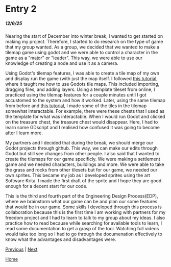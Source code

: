# Entry 2
##### 12/6/25

  Nearing the start of December into winter break, I wanted to get started on making my project. Therefore, I started to do research on the type of game that my group wanted. As a group, we decided that we wanted to make a tilemap game using godot and we were able to control a character in the game as a "major" or "leader". This way, we were able to use our knowledge of creating a node and use it as a camera. 

  Using Godot's tilemap features, I was able to create a tile map of my own and display run the game (with just the map itself. I followed [this tutorial](https://www.youtube.com/watch?v=ZutpG0_CYrQ), where it taught me how to use Godots tile maps. This included importing, dragging files, and adding layers. Using a template tileset from online, I practiced using the tilemap features for a couple minutes until I got accustomed to the system and how it worked. Later, using the same tilemap from before and [this tutorial](https://www.youtube.com/watch?v=O4AQtCWNQmo), I made some of the tiles in the tilemap somewhat interactable. For example, there were these chests that I used as the template for what was interactable. When I would run Godot and clicked on the treasure chest, the treasure chest would disappear. Here, I had to learn some GDscript and I realised how confused it was going to become after I learn more. 

  My partners and I decided that during the break, we should merge our Godot projects through github. This way, we can make our edits through Godot but still see changes from other people. I also said that I wanted to create the tilemaps for our game specificly. We were making a settlement game and we needed characters, buildings and more. We were able to take the grass and rocks from other tilesets but for our game, we needed our own sprites. This became my job as I developed sprites using the art Software Krita. I made the first draft of the sprite and I hope they are good enough for a decent start for our code. 

  This is the third and fourth part of the Engineering Design Process(EDP), where we brainstorm what our game can be and plan our some features that would be in our game. 
  Some skills I developed through this process is collaboration because this is the first time I am working with partners for my freedom project and I had to learn to talk to my group about my ideas. I also practice how to read because while searching for available tools to learn, I read some documentation to get a grasp of the tool. Watching full videos would take too long so I had to go through the documenation effectively to know what the advantages and disadvantages were. 

[Previous](entry01.md) | [Next](entry03.md)

[Home](../README.md)

